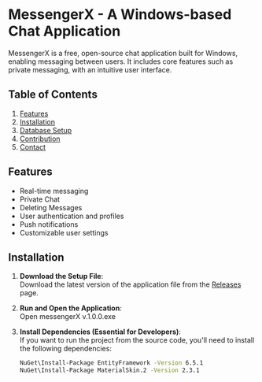 # MessengerX - A Windows-based Chat Application

MessengerX is a free, open-source chat application built for Windows, enabling messaging between users. It includes core features such as private messaging, with an intuitive user interface.

## Table of Contents
1. [Features](#features)
2. [Installation](#installation)
3. [Database Setup](#database-setup)
4. [Contribution](#contribution)
5. [Contact](#contact)

## Features
- Real-time messaging
- Private Chat
- Deleting Messages
- User authentication and profiles
- Push notifications
- Customizable user settings

## Installation

1. **Download the Setup File**:  
   Download the latest version of the application file from the [Releases](https://github.com/mahdidev-83/MessengerX/releases) page.

2. **Run and Open the Application**:  
   Open messengerX v.1.0.0.exe 

3. **Install Dependencies (Essential for Developers)**:  
   If you want to run the project from the source code, you'll need to install the following dependencies:
   ```bash
   NuGet\Install-Package EntityFramework -Version 6.5.1
   NuGet\Install-Package MaterialSkin.2 -Version 2.3.1
